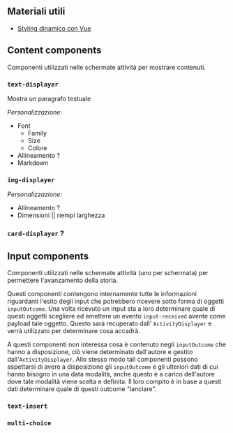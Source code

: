 ## Materiali utili

- [Styling dinamico con Vue](https://www.digitalocean.com/community/tutorials/vuejs-dynamic-styles)





## Content components

Componenti utilizzati nelle schermate attività per mostrare contenuti.

### `text-displayer`

Mostra un paragrafo testuale

*Personalizzazione*: 

- Font
  - Family
  - Size
  - Colore
- Allineamento ?
- Markdown



### `img-displayer`

*Personalizzazione*:

- Allineamento ?
- Dimensioni || riempi larghezza



### `card-displayer` ?





## Input components

Componenti utilizzati nelle schermate attività (uno per schermata) per permettere l'avanzamento della storia.

Questi componenti contengono internamente tutte le informazioni riguardanti l'esito degli input che potrebbero ricevere sotto forma di oggetti `inputOutcome`. Una volta ricevuto un input sta a loro determinare quale di questi oggetti scegliere ed emettere un evento `input-received` avente come payload tale oggetto. Questo sarà recuperato dall' `ActivityDisplayer` e verrà utilizzato per determinare cosa accadrà.

A questi componenti non interessa cosa è contenuto negli `inputOutcome` che hanno a disposizione, ciò viene determinato dall'autore e gestito dall'`ActivityDisplayer`.  Allo stesso modo tali componenti possono aspettarsi di avere a disposizione gli `inputOutcome` e gli ulteriori dati di cui hanno bisogno in una data modalità, anche questo è a carico dell'autore dove tale modalità viene scelta e definita. Il loro compito è in base a questi dati determinare quale di questi outcome "lanciare".

### `text-insert`





### `multi-choice`



